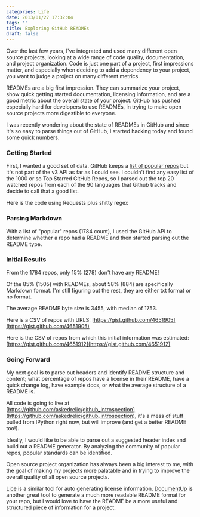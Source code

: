 ```yaml
---
categories: Life
date: 2013/01/27 17:32:04
tags: ''
title: Exploring GitHub READMEs
draft: false
---
```



Over the last few years, I've integrated and used many different open source projects, looking at a wide range of code quality, documentation, and project organization. Code is just one part of a project, first impressions matter, and especially when deciding to add a dependency to your project, you want to judge a project on many different metrics.

READMEs are a big first impression. They can summarize your project, show quick getting started documentation, licensing information, and are a good metric about the overall state of your project. GitHub has pushed especially hard for developers to use READMEs, in trying to make open source projects more digestible to everyone.

I was recently wondering about the state of READMEs in GitHub and since it's so easy to parse things out of GitHub, I started hacking today and found some quick numbers.

### Getting Started

First, I wanted a good set of data. GitHub keeps a [list of popular repos](https://github.com/repositories) but it's not part of the v3 API as far as I could see. I couldn't find any easy list of the 1000 or so Top Starred GitHub Repos, so I parsed out the top 20 watched repos from each of the 90 languages that Github tracks and decide to call that a good list.

Here is the code using Requests plus shitty regex

<script src="https://gist.github.com/4651871.js"></script>

### Parsing Markdown

With a list of "popular" repos (1784 count), I used the GitHub API to determine whether a repo had a README and then started parsing out the README type.

<script src="https://gist.github.com/4651896.js"></script>

### Initial Results

From the 1784 repos, only 15% (278) don't have any README!

Of the 85% (1505) with READMEs, about 58% (884) are specifically Markdown format. I'm still figuring out the rest, they are either txt format or no format.

The average README byte size is 3455, with median of 1753.

Here is a CSV of repos with URLS: [https://gist.github.com/4651905](https://gist.github.com/4651905)

Here is the CSV of repos from which this initial information was estimated: [https://gist.github.com/4651912](https://gist.github.com/4651912)

### Going Forward

My next goal is to parse out headers and identify README structure and content; what percentage of repos have a license in their README, have a quick change log, have example docs, or what the average structure of a README is.

All code is going to live at [https://github.com/askedrelic/github_introspection](https://github.com/askedrelic/github_introspection), it's a mess of stuff pulled from IPython right now, but will improve (and get a better README too!).

Ideally, I would like to be able to parse out a suggested header index and build out a README generator. By analyzing the community of popular repos, popular standards can be identified. 

Open source project organization has always been a big interest to me, with the goal of making my projects more palatable and in trying to improve the overall quality of all open source projects.

[Lice](https://github.com/jcarbaugh/lice) is a similar tool for auto generating license information. [DocumentUp](https://github.com/jeromegn/DocumentUp) is another great tool to generate a much more readable README format for your repo, but I would love to have the README be a more useful and structured piece of information for a project.